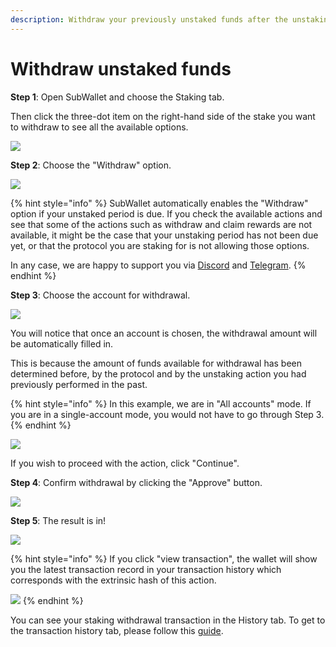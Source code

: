 ```yaml
---
description: Withdraw your previously unstaked funds after the unstaking period.
---
```


# Withdraw unstaked funds

**Step 1**: Open SubWallet and choose the Staking tab.&#x20;

Then click the three-dot item on the right-hand side of the stake you want to withdraw to see all the available options.&#x20;

![](<../../../.gitbook/assets/image (173) (2).png>)



**Step 2**: Choose the "Withdraw" option.

![](<../../../.gitbook/assets/image (165) (2).png>)

{% hint style="info" %}
SubWallet automatically enables the "Withdraw" option if your unstaked period is due. If you check the available actions and see that some of the actions such as withdraw and claim rewards are not available, it might be the case that your unstaking period has not been due yet, or that the protocol you are staking for is not allowing those options.&#x20;

In any case, we are happy to support you via [Discord](https://discord.gg/CvVewvApry) and [Telegram](https://t.me/subwallet).&#x20;
{% endhint %}



**Step 3**: Choose the account for withdrawal.&#x20;

![](<../../../.gitbook/assets/image (187) (1) (1).png>)

You will notice that once an account is chosen, the withdrawal amount will be automatically filled in.&#x20;

This is because the amount of funds available for withdrawal has been determined before, by the protocol and by the unstaking action you had previously performed in the past.&#x20;

{% hint style="info" %}
In this example, we are in "All accounts" mode. If you are in a single-account mode, you would not have to go through Step 3.&#x20;
{% endhint %}

![](<../../../.gitbook/assets/image (196) (1) (1).png>)

If you wish to proceed with the action, click "Continue".



**Step 4**: Confirm withdrawal by clicking the "Approve" button.&#x20;

![](<../../../.gitbook/assets/image (203) (1) (1).png>)



**Step 5**: The result is in!

![](<../../../.gitbook/assets/image (199) (1) (1).png>)

{% hint style="info" %}
If you click "view transaction", the wallet will show you the latest transaction record in your transaction history which corresponds with the extrinsic hash of this action.&#x20;

![](<../../../.gitbook/assets/image (155) (1) (1).png>)
{% endhint %}

You can see your staking withdrawal transaction in the History tab. To get to the transaction history tab, please follow this [guide](../../view-transaction-history.md).
